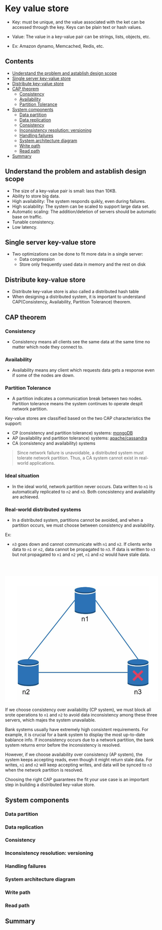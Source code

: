 # Key value store

- Key: must be unique, and the value associated with the ket can be accessed through the key. Keys can be plain text or hash values.

- Value: The value in a key-value pair can be strings, lists, objects, etc.

- Ex: Amazon dynamo, Memcached, Redis, etc.


## Contents

- [Understand the problem and astablish design scope](#understand-the-problem-and-astablish-design-scope)
- [Single server key-value store](#single-server-key-value-store)
- [Distribute key-value store](#distribute-key-value-store)
- [CAP theorem](#cap-theorem)
    - [Consistency](#consistency)
    - [Availability](#availability)
    - [Partition Tolerance](#partition-tolerance)
- [System components](#system-components)
    - [Data partition](#data-partition)
    - [Data replication](#data-replication)
    - [Consistency](#consistency-1)
    - [Inconsistency resolution: versioning](#inconsistency-resolution-versioning)
    - [Handling failures](#handling-failures)
    - [System architecture diagram](#system-architecture-diagram)
    - [Write path](#write-path)
    - [Read path](#read-path)
- [Summary](#summary)

## Understand the problem and astablish design scope

- The size of a key-value pair is small: lass than 10KB.
- Ability to store big data.
- High availability: The system responds quikly, even during failures.
- High scalability: The system can be scaled to support large data set.
- Automatic scaling: The addition/deletion of servers should be automatic base on traffic.
- Tunable consistency.
- Low latency.

## Single server key-value store
- Two optimizations can be done to fit more data in a single server: 
    - Data conpression
    - Store only frequently used data in memory and the rest on disk
## Distribute key-value store
- Distribute key-value store is also called a distributed hash table
- When designing a distributed system, it is important to understand CAP(Consistency, Availability, Partition Tolerance) theorem.
## CAP theorem
### Consistency
- Consistency means all clients see the same data at the same time no matter which node they connect to.
### Availability
- Availability means any client which requests data gets a response even if some of the nodes are down.
### Partition Tolerance
- A partition indicates a communication break between two nodes. Partition tolerance means the system continues to operate despit network partition.


Key-value stores are classified based on the two CAP characteristics the support:
- CP (consistency and partition tolerance) systems: [mongoDB](https://www.mongodb.com/)
- AP (availability and partition tolerance) systems: [apache/cassandra](https://github.com/apache/cassandra)
- CA (consistency and availability) systems

> Since network failure is unavoidable, a distributed system must tolerate network partition. Thus, a CA system cannot exist in real-world applications.

### Ideal situation
- In the ideal world, network partition never occurs. Data written to `n1` is automatically replicated to `n2` and `n3`. Both concsistency and availability are achieved.

### Real-world distributed systems
- In a distributed system, partitions cannot be avoided, and when a partition occurs, we must choose between consistency and availability.

Ex: 

- `n3` goes down and cannot communicate with `n1` and `n2`. If clients write data to `n1` or `n2`, data cannot be propagated to `n3`. If data is written to `n3` but not propagated to `n1` and `n2` yet, `n1` and `n2` would have stale data.

<br>
<br>
<p align="center">
  <img src="assets/6-1.png" alt="Sublime's custom image" width="650"/>
</p>

If we choose consistency over availability (CP system), we must block all srote operations to `n1` and `n2` to avoid data inconsistency among these three servers, which majes the system unavailable. 

Bank systems usually have extremely high consistent requirements. For example, it is crucial for a bank system to display the most up-to-date bablance info. If inconsistency occurs due to a network partition, the bank system returns error before the inconsistency is resolved.

However, if we choose availability over consistency (AP system), the system keeps accepting reads, even though it might return stale data. For writes, `n1` and `n2` will keep accepting writes, and data will be synced to `n3` when the network partition is resolved.

Choosing the right CAP guarantees the fit your use case is an important step in building a distributed key-value store.

## System components
### Data partition

### Data replication
### Consistency
### Inconsistency resolution: versioning
### Handling failures
### System architecture diagram
### Write path
### Read path
## Summary
